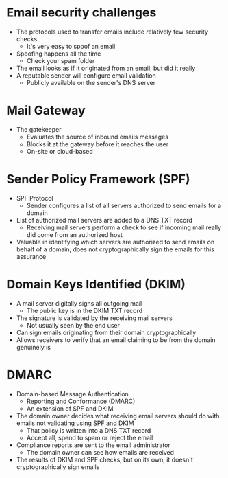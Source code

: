 # Email security challenges
- The protocols used to transfer emails include relatively few security checks
	- It's very easy to spoof an email
- Spoofing happens all the time
	- Check your spam folder
- The email looks as if it originated from an email, but did it really
- A reputable sender will configure email validation
	- Publicly available on the sender's DNS server
# Mail Gateway
- The gatekeeper
	- Evaluates the source of inbound emails messages
	- Blocks it at the gateway before it reaches the user
	- On-site or cloud-based
# Sender Policy Framework (SPF)
- SPF Protocol
	- Sender configures a list of all servers authorized to send emails for a domain
- List of authorized mail servers are added to a DNS TXT record
	- Receiving mail servers perform a check to see if incoming mail really did come from an authorized host
- Valuable in identifying which servers are authorized to send emails on behalf of a domain, does not cryptographically sign the emails for this assurance
# Domain Keys Identified (DKIM)
- A mail server digitally signs all outgoing mail
	- The public key is in the DKIM TXT record
- The signature is validated by the receiving mail servers
	- Not usually seen by the end user
- Can sign emails originating from their domain cryptographically
- Allows receivers to verify that an email claiming to be from the domain genuinely is
# DMARC
- Domain-based Message Authentication
	- Reporting and Conformance (DMARC)
	- An extension of SPF and DKIM
- The domain owner decides what receiving email servers should do with emails not validating using SPF and DKIM
	- That policy is written into a DNS TXT record
	- Accept all, spend to spam or reject the email
- Compliance reports are sent to the email administrator
	- The domain owner can see how emails are received
- The results of DKIM and SPF checks, but on its own, it doesn't cryptographically sign emails